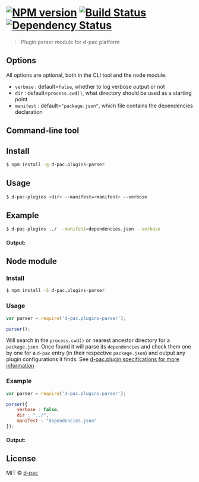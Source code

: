 #  [![NPM version][npm-image]][npm-url] [![Build Status][travis-image]][travis-url] [![Dependency Status][daviddm-url]][daviddm-image]

> Plugin parser module for d-pac platform

## Options

All options are optional, both in the CLI tool and the node module.

* `verbose`  : default=`false`, whether to log verbose output or not
* `dir`      : default=`process.cwd()`, what directory should be used as a starting point
* `manifest` : default=`"package.json"`, which file contains the dependencies declaration

## Command-line tool

## Install

```sh
$ npm install -g d-pac.plugins-parser
```

## Usage

```sh
$ d-pac-plugins <dir> --manifest=<manifest> --verbose
```

## Example

```sh
$ d-pac-plugins ../ --manifest=dependencies.json --verbose
```

#### Output:

## Node module

### Install

```sh
$ npm install -S d-pac.plugins-parser
```

### Usage

```js
var parser = require('d-pac.plugins-parser');

parser();
```

Will search in the `process.cwd()` or nearest ancestor directory for a `package.json`. Once found it will parse its `dependencies` and check them one by one for a `d-pac` entry (in their respective `package.json`) and output any plugin configurations it finds.
See [d-pac.plugin specifications for more information](http://d-pac.github.io/d-pac.docs/developer/plugin%20specification.html)


### Example

```js
var parser = require('d-pac.plugins-parser');

parser({
    verbose : false,
    dir : "../",
    manifest : "dependencies.json"
});
```

#### Output:

## License

MIT © [d-pac](http://www.d-pac.be)


[npm-url]: https://npmjs.org/package/d-pac.plugins-parser
[npm-image]: https://badge.fury.io/js/d-pac.plugins-parser.svg
[travis-url]: https://travis-ci.org/d-pac/d-pac.plugins-parser
[travis-image]: https://travis-ci.org/d-pac/d-pac.plugins-parser.svg?branch=master
[daviddm-url]: https://david-dm.org/d-pac/d-pac.plugins-parser.svg?theme=shields.io
[daviddm-image]: https://david-dm.org/d-pac/d-pac.plugins-parser

